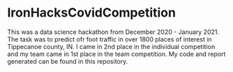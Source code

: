 # IronHacksCovidCompetition
This was a data science hackathon from December 2020 - January 2021. The task was to predict ofr foot traffic in over 1800 places of interest in Tippecanoe county, IN. I came in 2nd place in the individual competition and my team came in 1st place in the team competition. My code and report generated can be found in this repository.
